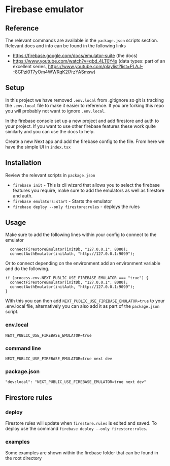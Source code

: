 # Firebase emulator

## Reference

The relevant commands are available in the `package.json` scripts section. Relevant docs and info can be found in the following links

- https://firebase.google.com/docs/emulator-suite (the docs)
- https://www.youtube.com/watch?v=qbd_4LT0Y4s (data types: part of an excellent series, https://www.youtube.com/playlist?list=PLAJ--8GPzi0T7yOm4WWRqK2l7rzYASmsw)

## Setup

In this project we have removed `.env.local` from .gitignore so git is tracking the `.env.local` file to make it easier to reference. If you are forking this repo you will probably not want to ignore `.env.local`.

In the firebase console set up a new project and add firestore and auth to your project. If you want to use other firebase features these work quite similarly and you can use the docs to help.

Create a new Next app and add the firebase config to the file. From here we have the simple UI in `index.tsx`

## Installation

Review the relevant scripts in `package.json`

- `firebase init` - This is cli wizard that allows you to select the firebase features you require, make sure to add the emulators as well as firestore and auth.
- `firebase emulators:start` - Starts the emulator
- `firebase deploy --only firestore:rules` - deploys the rules

## Usage

Make sure to add the following lines within your config to connect to the emulator

```
  connectFirestoreEmulator(initDb, "127.0.0.1", 8080);
  connectAuthEmulator(initAuth, "http://127.0.0.1:9099");
```

Or to connect depending on the environment add an environment variable and do the following.

```
if (process.env.NEXT_PUBLIC_USE_FIREBASE_EMULATOR === "true") {
  connectFirestoreEmulator(initDb, "127.0.0.1", 8080);
  connectAuthEmulator(initAuth, "http://127.0.0.1:9099");
}
```

With this you can then add `NEXT_PUBLIC_USE_FIREBASE_EMULATOR=true` to your .env.local file, alternatively you can also add it as part of the `package.json` script.

### env.local

```
NEXT_PUBLIC_USE_FIREBASE_EMULATOR=true
```

### command line

```
NEXT_PUBLIC_USE_FIREBASE_EMULATOR=true next dev
```

### package.json

```
"dev:local": "NEXT_PUBLIC_USE_FIREBASE_EMULATOR=true next dev"
```

## Firestore rules

### deploy

Firestore rules will update when `firestore.rules` is edited and saved. To deploy use the command `firebase deploy --only firestore:rules`.

### examples

Some examples are shown within the firebase folder that can be found in the root directory
